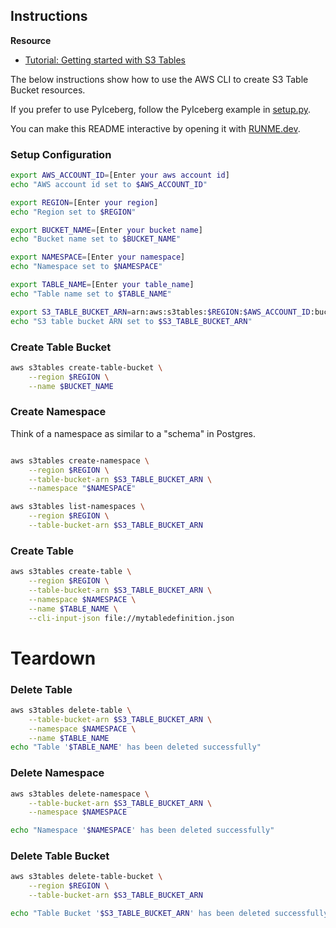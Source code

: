 ## Instructions

**Resource**
- [Tutorial: Getting started with S3 Tables](https://docs.aws.amazon.com/AmazonS3/latest/userguide/s3-tables-getting-started.html)

The below instructions show how to use the AWS CLI to create S3 Table Bucket resources. 

If you prefer to use PyIceberg, follow the PyIceberg example in [setup.py](./setup.py).

You can make this README interactive by opening it with [RUNME.dev](https://runme.dev/).

### Setup Configuration

```sh {"promptEnv":"auto"}
export AWS_ACCOUNT_ID=[Enter your aws account id]
echo "AWS account id set to $AWS_ACCOUNT_ID"

export REGION=[Enter your region]
echo "Region set to $REGION"

export BUCKET_NAME=[Enter your bucket name]
echo "Bucket name set to $BUCKET_NAME"

export NAMESPACE=[Enter your namespace]
echo "Namespace set to $NAMESPACE"

export TABLE_NAME=[Enter your table_name]
echo "Table name set to $TABLE_NAME"

export S3_TABLE_BUCKET_ARN=arn:aws:s3tables:$REGION:$AWS_ACCOUNT_ID:bucket/$BUCKET_NAME
echo "S3 table bucket ARN set to $S3_TABLE_BUCKET_ARN"
```

### Create Table Bucket

```sh
aws s3tables create-table-bucket \
    --region $REGION \
    --name $BUCKET_NAME 
```

### Create Namespace

Think of a namespace as similar to a "schema" in Postgres.

```sh

aws s3tables create-namespace \
    --region $REGION \
    --table-bucket-arn $S3_TABLE_BUCKET_ARN \
    --namespace "$NAMESPACE"

```

```sh
aws s3tables list-namespaces \
    --region $REGION \
    --table-bucket-arn $S3_TABLE_BUCKET_ARN
```

### Create Table

```sh
aws s3tables create-table \
    --region $REGION \
    --table-bucket-arn $S3_TABLE_BUCKET_ARN \
    --namespace $NAMESPACE \
    --name $TABLE_NAME \
    --cli-input-json file://mytabledefinition.json
```

# Teardown

### Delete Table

```sh
aws s3tables delete-table \
    --table-bucket-arn $S3_TABLE_BUCKET_ARN \
    --namespace $NAMESPACE \
    --name $TABLE_NAME 
echo "Table '$TABLE_NAME' has been deleted successfully"
```

### Delete Namespace

```sh
aws s3tables delete-namespace \
    --table-bucket-arn $S3_TABLE_BUCKET_ARN \
    --namespace $NAMESPACE 

echo "Namespace '$NAMESPACE' has been deleted successfully"
```

### Delete Table Bucket

```sh
aws s3tables delete-table-bucket \
    --region $REGION \
    --table-bucket-arn $S3_TABLE_BUCKET_ARN

echo "Table Bucket '$S3_TABLE_BUCKET_ARN' has been deleted successfully"
```